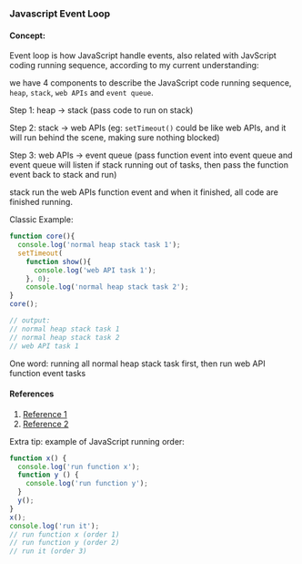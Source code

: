 ### Javascript Event Loop

#### Concept:

Event loop is how JavaScript handle events, also related with JavScript coding running sequence, according to my current understanding:

we have 4 components to describe the JavaScript code running sequence, `heap`, `stack`, `web APIs` and `event queue`.

Step 1: heap -> stack (pass code to run on stack)

Step 2: stack -> web APIs (eg: `setTimeout()` could be like web APIs, and it will run behind the scene, making sure nothing blocked)

Step 3: web APIs -> event queue (pass function event into event queue and event queue will listen if stack running out of tasks, then pass the function event back to stack and run)

stack run the web APIs function event and when it finished, all code are finished running.

Classic Example:

``` js
function core(){
  console.log('normal heap stack task 1');
  setTimeout(
    function show(){
      console.log('web API task 1');
    }, 0);
	console.log('normal heap stack task 2');
}
core();

// output:
// normal heap stack task 1
// normal heap stack task 2
// web API task 1
```

One word: running all normal heap stack task first, then run web API function event tasks


#### References
1. <a href="https://www.youtube.com/watch?v=8aGhZQkoFbQ" target="_blank">Reference 1</a>
2. <a href="https://www.youtube.com/watch?v=XzXIMZMN9k4" target="_blank">Reference 2</a>

Extra tip: example of JavaScript running order:

```js
function x() {
  console.log('run function x');
  function y () {
    console.log('run function y');
  }
  y();
}
x();
console.log('run it');
// run function x (order 1)
// run function y (order 2)
// run it (order 3)
```

